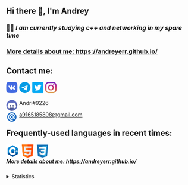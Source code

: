 ## Hi there 👋, I'm Andrey

### 👨‍💻 ___I am currently studying c++ and networking in my spare time___

<h3><a href="https://andreyerr.github.io/" target="_blank">More details about me: https://andreyerr.github.io/</a></h3>

## Contact me:

<a href="https://vk.com/rlo1999" target="_blank"><img align="left" alt="C++" width="30px" src="/img/vk.png" style="margin-right:5px;" /></a>
<a href="https://t.me/andrierr" target="_blank"><img align="left" alt="C++" width="30px" src="/img/telegram.png" style="margin-right:5px;" /></a>
<a href="https://twitter.com/AndreyErr" target="_blank"><img align="left" alt="C++" width="30px" src="/img/twitter.png" style="margin-right:5px;" /></a>
<a href="https://www.instagram.com/andr5ey/" target="_blank"><img align="left" alt="C++" width="30px" src="/img/instagram.png" style="margin-right:5px;" /></a>

<br />
<br />

<img align="left" alt="C++" width="30px" src="/img/dis.svg" style="margin-right:5px;" /> Andri#9226

<img align="left" alt="C++" width="30px" src="/img/email.png" style="margin-right:5px;" /> a9165185808@gmail.com

## Frequently-used languages in recent times:

<img align="left" alt="C++" width="35px" src="/img/c-logo.png" style="margin-right:5px;" />
<img align="left" alt="html" width="35px" src="/img/html.png" style="margin-right:5px;" />
<img align="left" alt="css" width="35px" src="/img/css-3.png" style="margin-right:5px;" />

<br />

<h5><a href="https://andreyerr.github.io/" target="_blank">More details about me: https://andreyerr.github.io/</a></h5>

<details>
<summary>Statistics</summary>
    
<br />
    
[![Anurag's GitHub stats](https://github-readme-stats.vercel.app/api?username=AndreyErr&count_private=true&show_icons=true&theme=gruvbox&hide=stars,prs,issues,contribs)](https://github.com/anuraghazra/github-readme-stats)

[![Top Langs](https://github-readme-stats.vercel.app/api/top-langs/?username=Andreyerr&layout=compact&theme=gruvbox)](https://github.com/anuraghazra/github-readme-stats)
    
</details>
